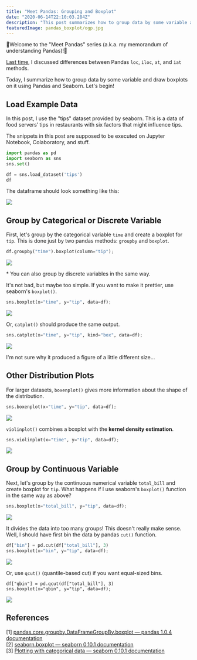 ```yaml
---
title: "Meet Pandas: Grouping and Boxplot"
date: "2020-06-14T22:10:03.284Z"
description: "This post summarizes how to group data by some variable and draw boxplots on it using Pandas and Seaborn."
featuredImage: pandas_boxplot/ogp.jpg
---
```

🐼Welcome to the "Meet Pandas" series (a.k.a. my memorandum of understanding Pandas)!🐼

[Last time](https://hippocampus-garden.com/pandas_loc/), I discussed differences between Pandas `loc`, `iloc`, `at`, and `iat` methods. 

Today, I summarize how to group data by some variable and draw boxplots on it using Pandas and Seaborn. Let's begin!

## Load Example Data
In this post, I use the "tips" dataset provided by seaborn. This is a data of food servers’ tips in restaurants with six factors that might influence tips.

The snippets in this post are supposed to be executed on Jupyter Notebook, Colaboratory, and stuff.

```python
import pandas as pd
import seaborn as sns
sns.set()

df = sns.load_dataset('tips')
df
```

The dataframe should look something like this:

![](2020-06-15-14-21-03.png)

## Group by Categorical or Discrete Variable
First, let's group by the categorical variable `time` and create a boxplot for `tip`. This is done just by two pandas methods: `groupby` and `boxplot`.

```python
df.groupby("time").boxplot(column="tip");
```

![](2020-06-15-14-13-26.png)

\* You can also group by discrete variables in the same way.

It's not bad, but maybe too simple. If you want to make it prettier, use seaborn's `boxplot()`.

```python
sns.boxplot(x="time", y="tip", data=df);
```

![](2020-06-15-14-36-21.png)

Or, `catplot()` should produce the same output.

```python
sns.catplot(x="time", y="tip", kind="box", data=df);
```

![](2020-06-15-14-35-02.png)

I'm not sure why it produced a figure of a little different size...

## Other Distribution Plots
For larger datasets, `boxenplot()` gives more information about the shape of the distribution.

```python
sns.boxenplot(x="time", y="tip", data=df);
```

![](2020-06-15-14-42-39.png)

`violinplot()` combines a boxplot with the **kernel density estimation**.

```python
sns.violinplot(x="time", y="tip", data=df);
```

![](2020-06-15-14-43-21.png)

## Group by Continuous Variable
Next, let's group by the continuous numerical variable `total_bill` and create boxplot for `tip`. What happens if I use seaborn's `boxplot()` function in the same way as above?

```python
sns.boxplot(x="total_bill", y="tip", data=df);
```

![](2020-06-15-14-06-54.png)

It divides the data into too many groups! This doesn't really make sense. Well, I should have first bin the data by pandas `cut()` function.

```python
df["bin"] = pd.cut(df["total_bill"], 3)
sns.boxplot(x="bin", y="tip", data=df);
```

![](2020-06-15-14-55-51.png)

Or, use `qcut()` (quantile-based cut) if you want equal-sized bins.

```
df["qbin"] = pd.qcut(df["total_bill"], 3)
sns.boxplot(x="qbin", y="tip", data=df);
```

![](2020-06-15-14-58-14.png)

## References
[1] [pandas.core.groupby.DataFrameGroupBy.boxplot — pandas 1.0.4 documentation](https://pandas.pydata.org/pandas-docs/stable/reference/api/pandas.core.groupby.DataFrameGroupBy.boxplot.html)  
[2] [seaborn.boxplot — seaborn 0.10.1 documentation](https://seaborn.pydata.org/generated/seaborn.boxplot.html)  
[3] [Plotting with categorical data — seaborn 0.10.1 documentation](https://seaborn.pydata.org/tutorial/categorical.html)
